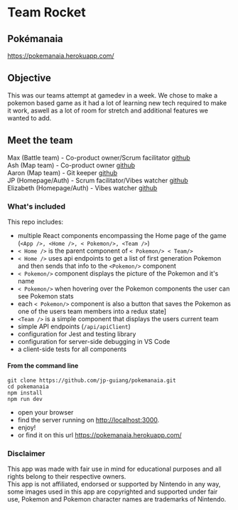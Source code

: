 # Team Rocket

## Pokémanaia
https://pokemanaia.herokuapp.com/

## Objective
This was our teams attempt at gamedev in a week. We chose to make a pokemon based game as it had a lot of learning new tech required to make it work, aswell as a lot of room for stretch and additional features we wanted to add.

## Meet the team


Max (Battle team) - Co-product owner/Scrum facilitator [github](https://github.com/max-is-coding)  
Ash (Map team) - Co-product owner [github](https://github.com/ash-fitzgibbon)  
Aaron (Map team) - Git keeper [github](https://github.com/Aaront028)  
JP (Homepage/Auth) - Scrum facilitator/Vibes watcher [github](https://github.com/jp-guiang)  
Elizabeth (Homepage/Auth) - Vibes watcher [github](https://github.com/elizabeth-bing)  

### What's included

This repo includes:


* multiple React components encompassing the Home page of the game (`<App />, <Home />, < Pokemon/>, <Team />`)
* `< Home />` is the parent component of `< Pokemon/> < Team/>`
* `< Home />` uses api endpoints to get a list of first generation Pokemon and then sends that info to the `<Pokemon/>` component
* `< Pokemon/>` component displays the picture of the Pokemon and it's name
* `< Pokemon/>` when hovering over the Pokemon components the user can see Pokemon stats
* each `< Pokemon/>` component is also a button that saves the Pokemon as one of the users team members into a redux state]
* `<Team />` is a simple component that displays the users current team
* simple API endpoints (`/api/apiClient`)
* configuration for Jest and testing library
* configuration for server-side debugging in VS Code
* a client-side tests for all components

#### **From the command line**

```
git clone https://github.com/jp-guiang/pokemanaia.git
cd pokemanaia
npm install
npm run dev
```
* open your browser
* find the server running on [http://localhost:3000](http://localhost:3000).
* enjoy!
* or find it on this url https://pokemanaia.herokuapp.com/

### Disclaimer
This app was made with fair use in mind for educational purposes and all rights belong to their respective owners.  
This app is not affiliated, endorsed or supported by Nintendo in any way, some images used in this app are copyrighted and supported under fair use, Pokemon and Pokemon character names are trademarks of Nintendo.
